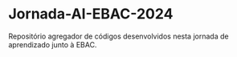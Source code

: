 # Jornada-AI-EBAC-2024
Repositório agregador de códigos desenvolvidos nesta jornada de aprendizado junto à EBAC.
